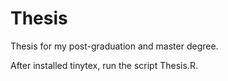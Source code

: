 # Thesis

Thesis for my post-graduation and master degree.

After installed tinytex, run the script Thesis.R.
